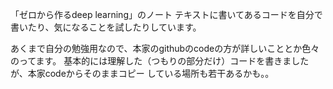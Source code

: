 「ゼロから作るdeep learning」のノート
テキストに書いてあるコードを自分で書いたり、気になることを試したりしています。

あくまで自分の勉強用なので、本家のgithubのcodeの方が詳しいこととか色々のってます。
基本的には理解した（つもりの部分だけ）コードを書きましたが、本家codeからそのままコピー
している場所も若干あるかも。。